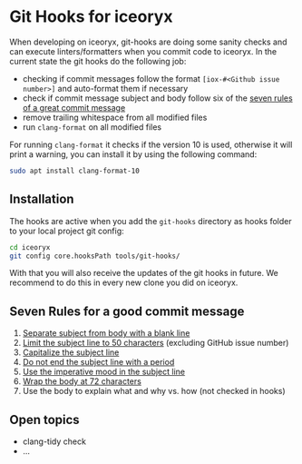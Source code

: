 # Git Hooks for iceoryx

When developing on iceoryx, git-hooks are doing some sanity checks and can execute linters/formatters when you commit code to iceoryx.
In the current state the git hooks do the following job:

- checking if commit messages follow the format `[iox-#<Github issue number>]` and auto-format them if necessary
- check if commit message subject and body follow six of the [seven rules of a great commit message](https://chris.beams.io/posts/git-commit/)
- remove trailing whitespace from all modified files
- run `clang-format` on all modified files

For running `clang-format` it checks if the version 10 is used, otherwise it will print a warning,
you can install it by using the following command:

```bash
sudo apt install clang-format-10
```

## Installation

The hooks are active when you add the `git-hooks` directory as hooks folder to your local project git config:

```bash
cd iceoryx
git config core.hooksPath tools/git-hooks/
```

With that you will also receive the updates of the git hooks in future.
We recommend to do this in every new clone you did on iceoryx.

## Seven Rules for a good commit message

1. [Separate subject from body with a blank line](https://chris.beams.io/posts/git-commit/#separate)
2. [Limit the subject line to 50 characters](https://chris.beams.io/posts/git-commit/#limit-50) (excluding GitHub issue number)
3. [Capitalize the subject line](https://chris.beams.io/posts/git-commit/#capitalize)
4. [Do not end the subject line with a period](https://chris.beams.io/posts/git-commit/#end)
5. [Use the imperative mood in the subject line](https://chris.beams.io/posts/git-commit/#imperative)
6. [Wrap the body at 72 characters](https://chris.beams.io/posts/git-commit/#wrap-72)
7. Use the body to explain what and why vs. how (not checked in hooks)

## Open topics

- clang-tidy check
- ...

